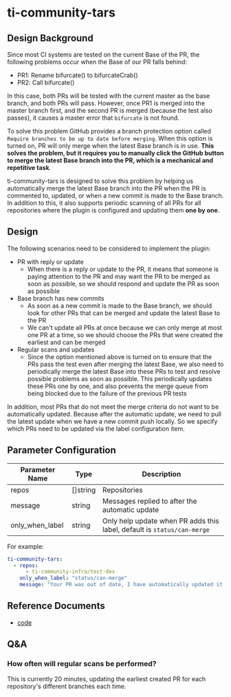 # ti-community-tars

## Design Background

Since most CI systems are tested on the current Base of the PR, the following problems occur when the Base of our PR falls behind:

- PR1: Rename bifurcate() to bifurcateCrab()
- PR2: Call bifurcate()

In this case, both PRs will be tested with the current master as the base branch, and both PRs will pass. However, once PR1 is merged into the master branch first, and the second PR is merged (because the test also passes), it causes a master error that `bifurcate` is not found.

To solve this problem GitHub provides a branch protection option called `Require branches to be up to date before merging`. When this option is turned on, PR will only merge when the latest Base branch is in use. **This solves the problem, but it requires you to manually click the GitHub button to merge the latest Base branch into the PR, which is a mechanical and repetitive task**.

ti-community-tars is designed to solve this problem by helping us automatically merge the latest Base branch into the PR when the PR is commented to, updated, or when a new commit is made to the Base branch. In addition to this, it also supports periodic scanning of all PRs for all repositories where the plugin is configured and updating them **one by one**.

## Design

The following scenarios need to be considered to implement the plugin:
- PR with reply or update
  - When there is a reply or update to the PR, it means that someone is paying attention to the PR and may want the PR to be merged as soon as possible, so we should respond and update the PR as soon as possible
- Base branch has new commits
  - As soon as a new commit is made to the Base branch, we should look for other PRs that can be merged and update the latest Base to the PR
  - We can't update all PRs at once because we can only merge at most one PR at a time, so we should choose the PRs that were created the earliest and can be merged
- Regular scans and updates
  - Since the option mentioned above is turned on to ensure that the PRs pass the test even after merging the latest Base, we also need to periodically merge the latest Base into these PRs to test and resolve possible problems as soon as possible. This periodically updates these PRs one by one, and also prevents the merge queue from being blocked due to the failure of the previous PR tests

In addition, most PRs that do not meet the merge criteria do not want to be automatically updated. Because after the automatic update, we need to pull the latest update when we have a new commit push locally. So we specify which PRs need to be updated via the label configuration item.

## Parameter Configuration 

| Parameter Name  | Type     | Description                                                             |
| --------------- | -------- | ----------------------------------------------------------------------- |
| repos           | []string | Repositories                                                            |
| message         | string   | Messages replied to after the automatic update                          |
| only_when_label | string   | Only help update when PR adds this label, default is `status/can-merge` |

For example:

```yaml
ti-community-tars:
  - repos:
      - ti-community-infra/test-dev
    only_when_label: "status/can-merge"
    message: "Your PR was out of date, I have automatically updated it for you."
```

## Reference Documents

- [code](https://github.com/ti-community-infra/tichi/tree/master/internal/pkg/externalplugins/tars)

## Q&A

### How often will regular scans be performed?

This is currently 20 minutes, updating the earliest created PR for each repository's different branches each time.